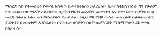 ማስረጃ ላይ የተመሰረተ የውሳኔ አሰጣጥ ስታትስቲክስን ይፈልጋል። ስታትስቲክስ በራሱ ግን የሁሉም ነገር መልስ ነው ማለት አይደለም። ስታትስቲክስን መረዳት፣ መተንተን እና የተገኘውን ስታትስቲካል መረጃ በቀላል አቀራረብ ማስረዳትን ይጠይቃል። በዚህ  ማከማቻ ውስጥ መሰረታዊ ስታትስቲክስን ፓይተንን በመጠቀም እንሰራለን። በየጊዜው ሀሳቦችን ስለምጨምርበት ማከማቻውን ይከታተሉ ይከታተሉ።
